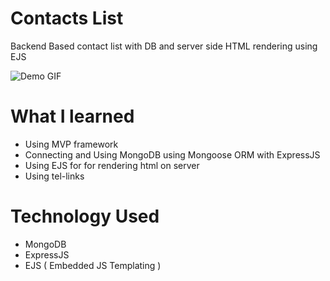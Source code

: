 # Contacts List
 Backend Based contact list with DB and server side HTML rendering using EJS 

![Demo GIF](/sample.gif)


# What I learned
- Using MVP framework
- Connecting and Using MongoDB using Mongoose ORM with ExpressJS
- Using EJS for for rendering html on server
- Using tel-links

# Technology Used
-  MongoDB  
- ExpressJS
- EJS ( Embedded JS Templating )




